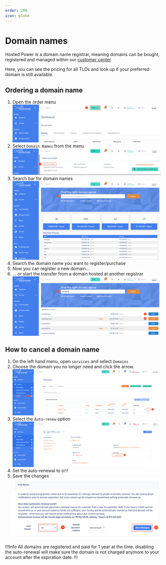 ```yaml
---
order: 200
icon: globe
---
```

# Domain names

Hosted Power is a domain name registrar, meaning domains can be bought, registered and managed
within our [customer center](https://portal.hosted-power.com/checkdomain/domain-registration/)

Here, you can see the pricing for all TLDs and look up if your preferred domain is still available.

## Ordering a domain name

1. Open the order menu
![TurboStackNewDomain](../img/customercenter/domains/cc_domain1.png)
2. Select `Domain Names` from the menu
![TurboStackNewDomain](../img/customercenter/domains/cc_domain2.png)
3. Search bar for domain names
![TurboStackNewDomain](../img/customercenter/domains/cc_domain3.png)
4. Search the domain name you want to register/purchase
5. Now you can register a new domain...
6. ... or start the transfer from a domain hosted at another registrar
![TurboStackNewDomain](../img/customercenter/domains/cc_domain4.png)

## How to cancel a domain name

1. On the left hand menu, open `services` and select `Domains`
2. Choose the domain you no longer need and click the arrow.
![TurboStackNewDomain](../img/customercenter/domains/cc_domain5.png)
3. Select the `Auto-renew` option
![TurboStackNewDomain](../img/customercenter/domains/cc_domain6.png)
4. Set the auto-renewal to `Off`
5. Save the changes
![TurboStackNewDomain](../img/customercenter/domains/cc_domain7.png)

!!!Info
All domains are registered and paid for 1 year at the time.
disabling the auto-renewal will make sure the domain is not charged anymore to your account
after the expiration date.
!!!
